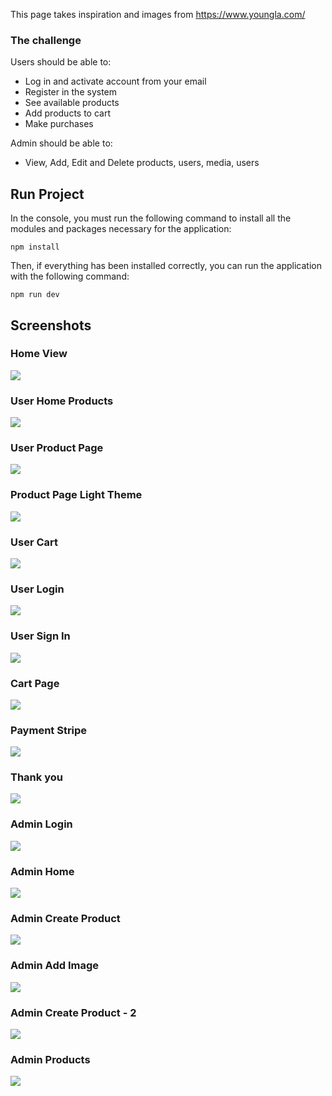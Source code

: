This page takes inspiration and images from https://www.youngla.com/

### The challenge

Users should be able to:
- Log in and activate account from your email
- Register in the system
- See available products
- Add products to cart
- Make purchases

Admin should be able to:
- View, Add, Edit and Delete products, users, media, users
  
## Run Project
In the console, you must run the following command to install all the modules and packages necessary for the application: 
```
npm install
```

Then, if everything has been installed correctly, you can run the application with the following command: 
```
npm run dev
```

## Screenshots
### Home View
![](./screenshots/user-home.png)
### User Home Products
![](./screenshots/user-home-products.png)
### User Product Page
![](./screenshots/user-product-page.png)
### Product Page Light Theme
![](./screenshots/user-product-page-light.png)
### User Cart
![](./screenshots/user-cart.png)
### User Login
![](./screenshots/user-login.png)
### User Sign In
![](./screenshots/login-sign-in.png)
### Cart Page
![](./screenshots/cart-page.png)
### Payment Stripe
![](./screenshots/payment-stripe.png)
### Thank you
![](./screenshots/thank-you-page.png)
### Admin Login
![](./screenshots/admin-login.png)
### Admin Home
![](./screenshots/admin-home.png)
### Admin Create Product
![](./screenshots/admin-create-product.png)
### Admin Add Image
![](./screenshots/admin-add-image.png)
### Admin Create Product - 2
![](./screenshots/admin-create-product-2.png)
### Admin Products
![](./screenshots/admin-products.png)

